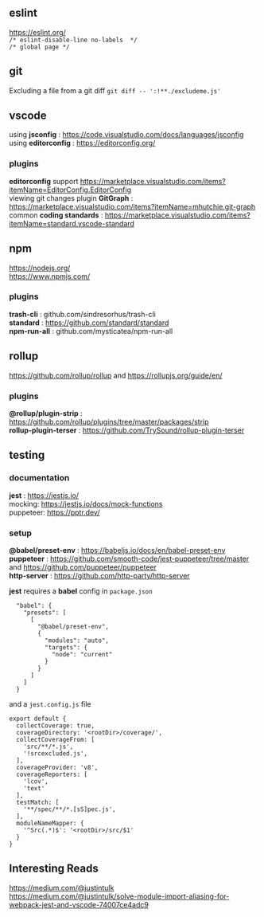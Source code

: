## eslint
https://eslint.org/  
`/* eslint-disable-line no-labels  */`  
`/* global page */`  

## git
Excluding a file from a git diff `git diff -- ':!**./excludeme.js'`  

## vscode
using **jsconfig** : https://code.visualstudio.com/docs/languages/jsconfig  
using **editorconfig** : https://editorconfig.org/  

### plugins
**editorconfig** support https://marketplace.visualstudio.com/items?itemName=EditorConfig.EditorConfig  
viewing git changes plugin **GitGraph** : https://marketplace.visualstudio.com/items?itemName=mhutchie.git-graph  
common **coding standards** : https://marketplace.visualstudio.com/items?itemName=standard.vscode-standard  

## npm
https://nodejs.org/  
https://www.npmjs.com/  

### plugins
**trash-cli** : github.com/sindresorhus/trash-cli  
**standard** : https://github.com/standard/standard  
**npm-run-all** : github.com/mysticatea/npm-run-all  

## rollup
https://github.com/rollup/rollup  and https://rollupjs.org/guide/en/  

### plugins
**@rollup/plugin-strip** : https://github.com/rollup/plugins/tree/master/packages/strip  
**rollup-plugin-terser** : https://github.com/TrySound/rollup-plugin-terser  

## testing

### documentation
**jest** : https://jestjs.io/   
mocking: https://jestjs.io/docs/mock-functions  
puppeteer:  https://pptr.dev/     

### setup
**@babel/preset-env** : https://babeljs.io/docs/en/babel-preset-env  
**puppeteer** : https://github.com/smooth-code/jest-puppeteer/tree/master and https://github.com/puppeteer/puppeteer  
**http-server** : https://github.com/http-party/http-server  

**jest** requires a **babel** config in `package.json`  
```
  "babel": {
    "presets": [
      [
        "@babel/preset-env",
        {
          "modules": "auto",
          "targets": {
            "node": "current"
          }
        }
      ]
    ]
  }
```
and a `jest.config.js` file  
```
export default {
  collectCoverage: true,
  coverageDirectory: '<rootDir>/coverage/',
  collectCoverageFrom: [
    'src/**/*.js',
    '!srcexcluded.js',
  ],
  coverageProvider: 'v8',
  coverageReporters: [
    'lcov',
    'text'
  ],
  testMatch: [
    '**/spec/**/*.[sS]pec.js',
  ],
  moduleNameMapper: {
    '^Src(.*)$': '<rootDir>/src/$1'
  }
}
```


## Interesting Reads    
https://medium.com/@justintulk  
https://medium.com/@justintulk/solve-module-import-aliasing-for-webpack-jest-and-vscode-74007ce4adc9  

